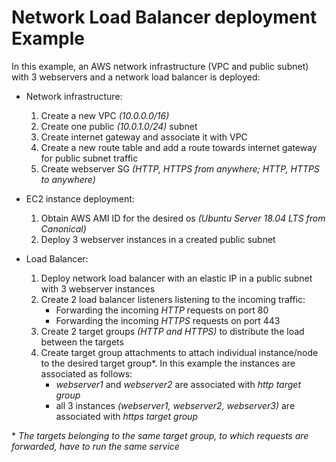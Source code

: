 # Network Load Balancer deployment Example
In this example, an AWS network infrastructure (VPC and public subnet) with 3 webservers and a network load balancer is deployed:

- Network infrastructure:
    1. Create a new VPC *(10.0.0.0/16)*
    2. Create one public *(10.0.1.0/24)* subnet
    3. Create internet gateway and associate it with VPC
    4. Create a new route table and add a route towards internet gateway for public subnet traffic
    5. Create webserver SG *(HTTP, HTTPS from anywhere; HTTP, HTTPS to anywhere)*

- EC2 instance deployment:
    1. Obtain AWS AMI ID for the desired os *(Ubuntu Server 18.04 LTS from Canonical)*
    2. Deploy 3 webserver instances in a created public subnet

- Load Balancer:
    1. Deploy network load balancer with an elastic IP in a public subnet with 3 webserver instances
    2. Create 2 load balancer listeners listening to the incoming traffic:
        - Forwarding the incoming *HTTP* requests on port 80
        - Forwarding the incoming *HTTPS* requests on port 443
    3. Create 2 target groups *(HTTP and HTTPS)* to distribute the load between the targets
    4. Create target group attachments to attach individual instance/node to the desired target group*. In this example the instances are associated as follows:
        - *webserver1* and *webserver2* are associated with *http target group*
        - all 3 instances *(webserver1, webserver2, webserver3)* are associated with *https target group* 

\* *The targets belonging to the same target group, to which requests are forwarded, have to run the same service*

